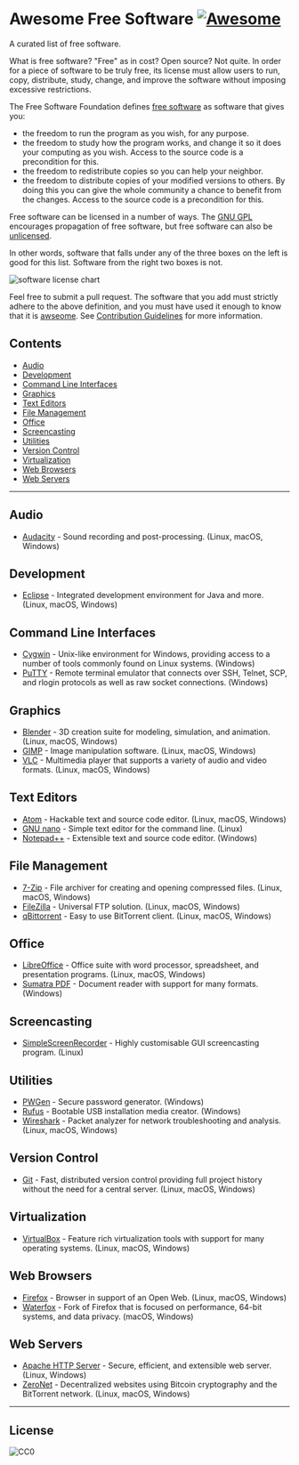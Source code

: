 # Awesome Free Software [![Awesome](https://cdn.rawgit.com/sindresorhus/awesome/d7305f38d29fed78fa85652e3a63e154dd8e8829/media/badge.svg)](https://github.com/sindresorhus/awesome)
A curated list of free software.

What is free software? "Free" as in cost? Open source? Not quite. In order for a piece of software to be truly free, its license must allow users to run, copy, distribute, study, change, and improve the software without imposing excessive restrictions.

The Free Software Foundation defines [free software](https://www.gnu.org/philosophy/free-sw.html) as software that gives you:

- the freedom to run the program as you wish, for any purpose.
- the freedom to study how the program works, and change it so it does your computing as you wish. Access to the source code is a precondition for this. 
- the freedom to redistribute copies so you can help your neighbor.
- the freedom to distribute copies of your modified versions to others. By doing this you can give the whole community a chance to benefit from the changes. Access to the source code is a precondition for this.

Free software can be licensed in a number of ways. The [GNU GPL](https://en.wikipedia.org/wiki/GNU_General_Public_License) encourages propagation of free software, but free software can also be [unlicensed](http://unlicense.org/).

In other words, software that falls under any of the three boxes on the left is good for this list. Software from the right two boxes is not.

![software license chart](https://upload.wikimedia.org/wikipedia/commons/thumb/3/38/Software-license-classification-mark-webbink.svg/799px-Software-license-classification-mark-webbink.svg.png)

Feel free to submit a pull request. The software that you add must strictly adhere to the above definition, and you must have used it enough to know that it is [awseome](https://github.com/sindresorhus/awesome/blob/master/awesome.md). See [Contribution Guidelines](https://github.com/johnjago/Awesome-Free-Software/blob/master/contributing.md) for more information.

## Contents
  - [Audio](#audio)
  - [Development](#development)
  - [Command Line Interfaces](#command-line-interfaces)
  - [Graphics](#graphics)
  - [Text Editors](#text-editors)
  - [File Management](#file-management)
  - [Office](#office)
  - [Screencasting](#screencasting)
  - [Utilities](#utilities)
  - [Version Control](#version-control)
  - [Virtualization](#virtualization)
  - [Web Browsers](#web-browsers)
  - [Web Servers](#web-servers)
  
---

## Audio
  - [Audacity](http://www.audacityteam.org/) - Sound recording and post-processing. (Linux, macOS, Windows)

## Development
  - [Eclipse](https://www.eclipse.org/) - Integrated development environment for Java and more. (Linux, macOS, Windows)

## Command Line Interfaces
  - [Cygwin](http://cygwin.com/) - Unix-like environment for Windows, providing access to a number of tools commonly found on Linux systems. (Windows)
  - [PuTTY](http://www.chiark.greenend.org.uk/~sgtatham/putty/) - Remote terminal emulator that connects over SSH, Telnet, SCP, and rlogin protocols as well as raw socket connections. (Windows)

## Graphics
  - [Blender](https://www.blender.org/) - 3D creation suite for modeling, simulation, and animation. (Linux, macOS, Windows)
  - [GIMP](http://www.gimp.org/) - Image manipulation software. (Linux, macOS, Windows)
  - [VLC](http://www.videolan.org/vlc/) - Multimedia player that supports a variety of audio and video formats. (Linux, macOS, Windows)

## Text Editors
 - [Atom](https://atom.io/) - Hackable text and source code editor. (Linux, macOS, Windows)
 - [GNU nano](https://www.nano-editor.org/) - Simple text editor for the command line. (Linux)
 - [Notepad++](https://notepad-plus-plus.org/) - Extensible text and source code editor. (Windows)

## File Management
  - [7-Zip](http://7-zip.org/) - File archiver for creating and opening compressed files. (Linux, macOS, Windows)
  - [FileZilla](https://filezilla-project.org/) - Universal FTP solution. (Linux, macOS, Windows)
  - [qBittorrent](http://qbittorrent.org/) - Easy to use BitTorrent client. (Linux, macOS, Windows)

## Office
  - [LibreOffice](https://www.libreoffice.org/) - Office suite with word processor, spreadsheet, and presentation programs. (Linux, macOS, Windows)
  - [Sumatra PDF](http://sumatrapdfreader.org/free-pdf-reader.html) - Document reader with support for many formats. (Windows)

## Screencasting
  - [SimpleScreenRecorder](http://www.maartenbaert.be/simplescreenrecorder/) - Highly customisable GUI screencasting program. (Linux)

## Utilities
  - [PWGen](http://pwgen-win.sourceforge.net/) - Secure password generator. (Windows)
  - [Rufus](http://rufus.akeo.ie/) - Bootable USB installation media creator. (Windows)
  - [Wireshark](https://www.wireshark.org/) - Packet analyzer for network troubleshooting and analysis. (Linux, macOS, Windows)

## Version Control
  - [Git](https://git-scm.com/) - Fast, distributed version control providing full project history without the need for a central server. (Linux, macOS, Windows)
  
## Virtualization
  - [VirtualBox](https://www.virtualbox.org/) - Feature rich virtualization tools with support for many operating systems. (Linux, macOS, Windows)

## Web Browsers
  - [Firefox](https://mozilla.org/firefox) - Browser in support of an Open Web. (Linux, macOS, Windows)
  - [Waterfox](https://www.waterfoxproject.org/) - Fork of Firefox that is focused on performance, 64-bit systems, and data privacy. (macOS, Windows)

## Web Servers
  - [Apache HTTP Server](https://httpd.apache.org/) - Secure, efficient, and extensible web server. (Linux, Windows)
  - [ZeroNet](https://zeronet.io/) - Decentralized websites using Bitcoin cryptography and the BitTorrent network. (Linux, macOS, Windows)

---

## License
![CC0](http://i.creativecommons.org/p/mark/1.0/88x31.png)
